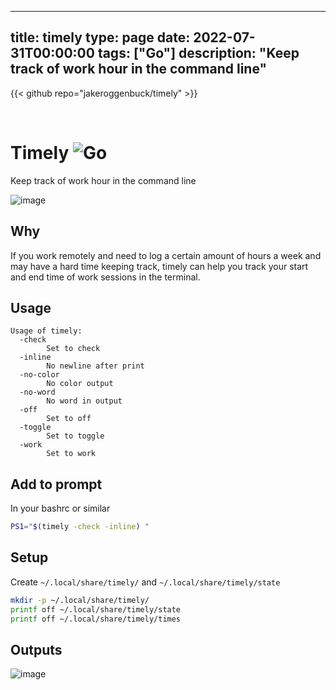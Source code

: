 
---
title: timely
type: page
date: 2022-07-31T00:00:00
tags: ["Go"]
description: "Keep track of work hour in the command line"
---

{{< github repo="jakeroggenbuck/timely" >}}

<br>

# Timely ![Go](https://img.shields.io/github/actions/workflow/status/jakeroggenbuck/timely/go.yml?style=for-the-badge&branch=main)
Keep track of work hour in the command line

![image](https://user-images.githubusercontent.com/35516367/182043013-b1b2bf2d-9870-4a46-92d1-ae6e0eef6105.png)

## Why
If you work remotely and need to log a certain amount of hours a week and may have a hard time keeping track, timely can help you track your start and end time of work sessions in the terminal.

## Usage
```
Usage of timely:
  -check
    	Set to check
  -inline
    	No newline after print
  -no-color
    	No color output
  -no-word
    	No word in output
  -off
    	Set to off
  -toggle
    	Set to toggle
  -work
    	Set to work
```

## Add to prompt
In your bashrc or similar
```sh
PS1="$(timely -check -inline) "
```

## Setup
Create `~/.local/share/timely/` and `~/.local/share/timely/state`

```sh
mkdir -p ~/.local/share/timely/
printf off ~/.local/share/timely/state
printf off ~/.local/share/timely/times
```

## Outputs
![image](https://user-images.githubusercontent.com/35516367/182044781-2f413181-f2de-466a-808e-53067b93a48b.png)

